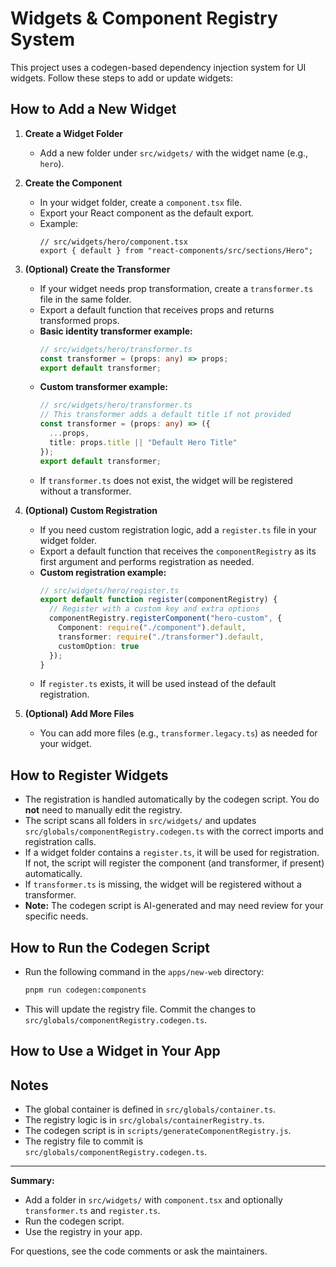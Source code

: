 # Widgets & Component Registry System

This project uses a codegen-based dependency injection system for UI widgets. Follow these steps to add or update widgets:

## How to Add a New Widget

1. **Create a Widget Folder**
   - Add a new folder under `src/widgets/` with the widget name (e.g., `hero`).

2. **Create the Component**
   - In your widget folder, create a `component.tsx` file.
   - Export your React component as the default export.
   - Example:
     ```tsx
     // src/widgets/hero/component.tsx
     export { default } from "react-components/src/sections/Hero";
     ```

3. **(Optional) Create the Transformer**
   - If your widget needs prop transformation, create a `transformer.ts` file in the same folder.
   - Export a default function that receives props and returns transformed props.
   - **Basic identity transformer example:**
     ```ts
     // src/widgets/hero/transformer.ts
     const transformer = (props: any) => props;
     export default transformer;
     ```
   - **Custom transformer example:**
     ```ts
     // src/widgets/hero/transformer.ts
     // This transformer adds a default title if not provided
     const transformer = (props: any) => ({
       ...props,
       title: props.title || "Default Hero Title"
     });
     export default transformer;
     ```
   - If `transformer.ts` does not exist, the widget will be registered without a transformer.

4. **(Optional) Custom Registration**
   - If you need custom registration logic, add a `register.ts` file in your widget folder.
   - Export a default function that receives the `componentRegistry` as its first argument and performs registration as needed.
   - **Custom registration example:**
     ```ts
     // src/widgets/hero/register.ts
     export default function register(componentRegistry) {
       // Register with a custom key and extra options
       componentRegistry.registerComponent("hero-custom", {
         Component: require("./component").default,
         transformer: require("./transformer").default,
         customOption: true
       });
     }
     ```
   - If `register.ts` exists, it will be used instead of the default registration.

5. **(Optional) Add More Files**
   - You can add more files (e.g., `transformer.legacy.ts`) as needed for your widget.

## How to Register Widgets

- The registration is handled automatically by the codegen script. You do **not** need to manually edit the registry.
- The script scans all folders in `src/widgets/` and updates `src/globals/componentRegistry.codegen.ts` with the correct imports and registration calls.
- If a widget folder contains a `register.ts`, it will be used for registration. If not, the script will register the component (and transformer, if present) automatically.
- If `transformer.ts` is missing, the widget will be registered without a transformer.
- **Note:** The codegen script is AI-generated and may need review for your specific needs.

## How to Run the Codegen Script

- Run the following command in the `apps/new-web` directory:
  ```sh
  pnpm run codegen:components
  ```
- This will update the registry file. Commit the changes to `src/globals/componentRegistry.codegen.ts`.

## How to Use a Widget in Your App


## Notes
- The global container is defined in `src/globals/container.ts`.
- The registry logic is in `src/globals/containerRegistry.ts`.
- The codegen script is in `scripts/generateComponentRegistry.js`.
- The registry file to commit is `src/globals/componentRegistry.codegen.ts`.

---

**Summary:**
- Add a folder in `src/widgets/` with `component.tsx` and optionally `transformer.ts` and `register.ts`.
- Run the codegen script.
- Use the registry in your app.

For questions, see the code comments or ask the maintainers.
